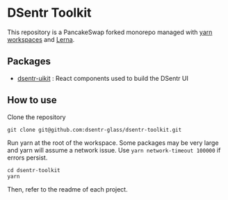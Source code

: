 # DSentr Toolkit

This repository is a PancakeSwap forked monorepo managed with [yarn workspaces](https://classic.yarnpkg.com/en/docs/workspaces/) and [Lerna](https://lerna.js.org/).

## Packages

- [dsentr-uikit](https://github.com/dsentr-glass/dsentr-toolkit/tree/master/packages/dsentr-uikit) : React components used to build the DSentr UI

## How to use

Clone the repository

```
git clone git@github.com:dsentr-glass/dsentr-toolkit.git
```

Run yarn at the root of the workspace.
Some packages may be very large and yarn will assume a network issue. Use `yarn network-timeout 100000` if errors persist.

```
cd dsentr-toolkit
yarn
```

Then, refer to the readme of each project.